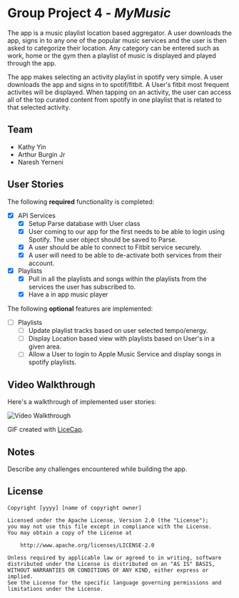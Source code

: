 # Group Project 4 - *MyMusic*

The app is a music playlist location based aggregator. A user downloads the app, signs in to any one
of the popular music services and the user is then asked to categorize their location. Any category
can be entered such as work, home or the gym then a playlist of music is displayed and played through the app.

The app makes selecting an activity playlist in spotify very simple. A user downloads the app and signs in to spotif/fitbit. A User's fitbit most frequent activites will be displayed. When tapping on an activity, the user can access all of the top curated content from spotify in one playlist that is related to that selected activity.

## Team

- Kathy Yin
- Arthur Burgin Jr
- Naresh Yerneni

## User Stories 

The following **required** functionality is completed:

- [X] API Services
   - [X] Setup Parse database with User class
   - [X] User coming to our app for the first needs to be able to login using Spotify. The user object should be saved to Parse.
   - [X] A user should be able to connect to Fitbit service securely.
   - [X] A user will need to be able to de-activate both services from their account.
- [X] Playlists
   - [X] Pull in all the playlists and songs within the playlists from the services the user has subscribed to.
   - [X] Have a in app music player

The following **optional** features are implemented:

- [ ] Playlists
   - [ ] Update playlist tracks based on user selected tempo/energy.
   - [ ] Display Location based view with playlists based on User's in a given area.
   - [ ] Allow a User to login to Apple Music Service and display songs in spotify playlists. 

## Video Walkthrough

Here's a walkthrough of implemented user stories:

<img src='http://i.imgur.com/fPT4iBQ.gif' title='Video Walkthrough' width='' alt='Video Walkthrough' />

GIF created with [LiceCap](http://www.cockos.com/licecap/).

## Notes

Describe any challenges encountered while building the app.

## License

    Copyright [yyyy] [name of copyright owner]

    Licensed under the Apache License, Version 2.0 (the "License");
    you may not use this file except in compliance with the License.
    You may obtain a copy of the License at

        http://www.apache.org/licenses/LICENSE-2.0

    Unless required by applicable law or agreed to in writing, software
    distributed under the License is distributed on an "AS IS" BASIS,
    WITHOUT WARRANTIES OR CONDITIONS OF ANY KIND, either express or implied.
    See the License for the specific language governing permissions and
    limitations under the License.
